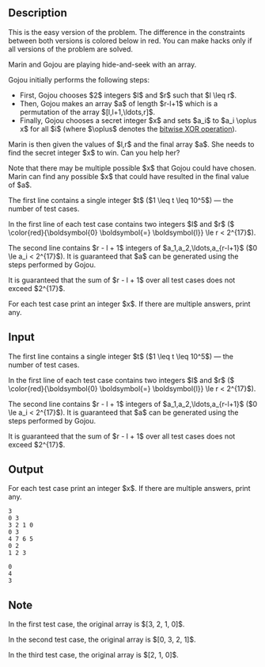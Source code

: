 ## Description

<div><p><span class="tex-font-style-it">This is the easy version of the problem. The difference in the constraints between both versions is colored below in red. You can make hacks only if all versions of the problem are solved.</span></p><p>Marin and Gojou are playing hide-and-seek with an array.</p><p>Gojou initially performs the following steps: </p><ul> <li> First, Gojou chooses $2$ integers $l$ and $r$ such that $l \leq r$. </li><li> Then, Gojou makes an array $a$ of length $r-l+1$ which is a permutation of the array $[l,l+1,\ldots,r]$. </li><li> Finally, Gojou chooses a secret integer $x$ and sets $a_i$ to $a_i \oplus x$ for all $i$ (where $\oplus$ denotes the <a href="https://en.wikipedia.org/wiki/Bitwise_operation#XOR">bitwise XOR operation</a>). </li></ul><p>Marin is then given the values of $l,r$ and the final array $a$. She needs to find the secret integer $x$ to win. Can you help her?</p><p>Note that there may be multiple possible $x$ that Gojou could have chosen. Marin can find any possible $x$ that could have resulted in the final value of $a$.</p></div><div class="input-specification"><p>The first line contains a single integer $t$ ($1 \leq t \leq 10^5$) — the number of test cases.</p><p>In the first line of each test case contains two integers $l$ and $r$ ($ \color{red}{\boldsymbol{0} \boldsymbol{=} \boldsymbol{l}} \le r &lt; 2^{17}$).</p><p>The second line contains $r - l + 1$ integers of $a_1,a_2,\ldots,a_{r-l+1}$ ($0 \le a_i &lt; 2^{17}$). It is guaranteed that $a$ can be generated using the steps performed by Gojou.</p><p>It is guaranteed that the sum of $r - l + 1$ over all test cases does not exceed $2^{17}$.</p></div><div class="output-specification"><p>For each test case print an integer $x$. If there are multiple answers, print any.</p></div>

## Input

<p>The first line contains a single integer $t$ ($1 \leq t \leq 10^5$) — the number of test cases.</p><p>In the first line of each test case contains two integers $l$ and $r$ ($ \color{red}{\boldsymbol{0} \boldsymbol{=} \boldsymbol{l}} \le r &lt; 2^{17}$).</p><p>The second line contains $r - l + 1$ integers of $a_1,a_2,\ldots,a_{r-l+1}$ ($0 \le a_i &lt; 2^{17}$). It is guaranteed that $a$ can be generated using the steps performed by Gojou.</p><p>It is guaranteed that the sum of $r - l + 1$ over all test cases does not exceed $2^{17}$.</p>

## Output

<p>For each test case print an integer $x$. If there are multiple answers, print any.</p>





```input1
3
0 3
3 2 1 0
0 3
4 7 6 5
0 2
1 2 3
```




```output1
0
4
3
```



## Note

<p>In the first test case, the original array is $[3, 2, 1, 0]$. </p><p>In the second test case, the original array is $[0, 3, 2, 1]$.</p><p>In the third test case, the original array is $[2, 1, 0]$.</p>
